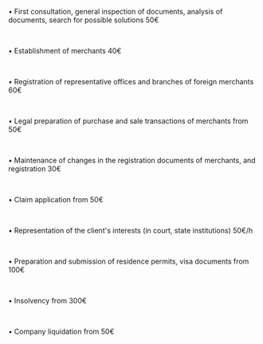 • First consultation, general inspection of documents, analysis of documents, search for possible solutions <span>50€</span> 

<br/>

• Establishment of merchants <span>40€</span> 

<br/>

• Registration of representative offices and branches of foreign merchants <span>60€</span> 

<br/>

• Legal preparation of purchase and sale transactions of merchants <span>from 50€</span>

<br/>

• Maintenance of changes in the registration documents of merchants, and registration <span>30€</span>

<br/>

• Claim application <span>from 50€</span>

<br/>

• Representation of the client's interests (in court, state institutions) <span>50€/h</span>

<br/>

• Preparation and submission of residence permits, visa documents <span>from 100€</span>

<br/>

• Insolvency <span>from 300€</span> 

<br/>

• Company liquidation <span>from 50€</span>
